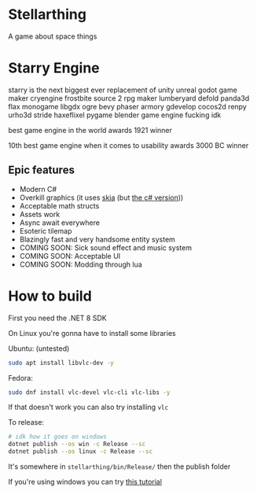 # Stellarthing

A game about space things

# Starry Engine

starry is the next biggest ever replacement of unity unreal godot game maker cryengine frostbite source 2 rpg maker lumberyard defold panda3d flax monogame libgdx ogre bevy phaser armory gdevelop cocos2d renpy urho3d stride haxeflixel pygame blender game engine fucking idk

best game engine in the world awards 1921 winner

10th best game engine when it comes to usability awards 3000 BC winner

## Epic features
- Modern C#
- Overkill graphics (it uses [skia](https://skia.org/) (but [the c# version](https://github.com/mono/SkiaSharp)))
- Acceptable math structs
- Assets work
- Async await everywhere
- Esoteric tilemap
- Blazingly fast and very handsome entity system
- COMING SOON: Sick sound effect and music system
- COMING SOON: Acceptable UI
- COMING SOON: Modding through lua

# How to build

First you need the .NET 8 SDK

On Linux you're gonna have to install some libraries

Ubuntu: (untested)
```sh
sudo apt install libvlc-dev -y
```

Fedora:
```sh
sudo dnf install vlc-devel vlc-cli vlc-libs -y
```

If that doesn't work you can also try installing `vlc`

To release:
```sh
# idk how it goes on windows
dotnet publish --os win -c Release --sc
dotnet publish --os linux -c Release --sc
```

It's somewhere in `stellarthing/bin/Release/` then the publish folder

If you're using windows you can try [this tutorial](https://www.google.com/search?q=how+to+install+linux)